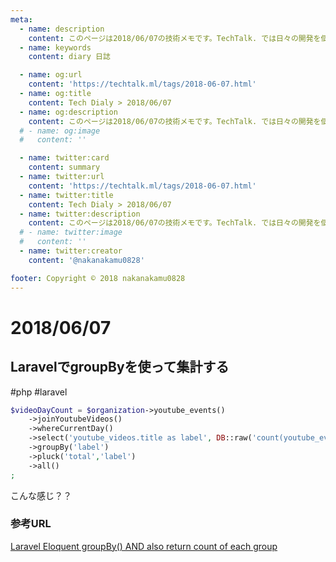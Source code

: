 ```yaml
---
meta:
  - name: description
    content: このページは2018/06/07の技術メモです。TechTalk. では日々の開発を個人メモとして残しています。将来に向けて技術ノウハウを蓄積することを目的とします。
  - name: keywords
    content: diary 日誌

  - name: og:url
    content: 'https://techtalk.ml/tags/2018-06-07.html'
  - name: og:title
    content: Tech Dialy > 2018/06/07
  - name: og:description
    content: このページは2018/06/07の技術メモです。TechTalk. では日々の開発を個人メモとして残しています。将来に向けて技術ノウハウを蓄積することを目的とします。
  # - name: og:image
  #   content: ''

  - name: twitter:card
    content: summary
  - name: twitter:url
    content: 'https://techtalk.ml/tags/2018-06-07.html'
  - name: twitter:title
    content: Tech Dialy > 2018/06/07
  - name: twitter:description
    content: このページは2018/06/07の技術メモです。TechTalk. では日々の開発を個人メモとして残しています。将来に向けて技術ノウハウを蓄積することを目的とします。
  # - name: twitter:image
  #   content: ''
  - name: twitter:creator
    content: '@nakanakamu0828'

footer: Copyright © 2018 nakanakamu0828
---
```

# 2018/06/07
## LaravelでgroupByを使って集計する
#php #laravel

```php
$videoDayCount = $organization->youtube_events()
    ->joinYoutubeVideos()
    ->whereCurrentDay()
    ->select('youtube_videos.title as label', DB::raw('count(youtube_events.id) as total'))
    ->groupBy('label')
    ->pluck('total','label')
    ->all()
;
```

こんな感じ？？

### 参考URL
[Laravel Eloquent groupBy() AND also return count of each group](https://stackoverflow.com/questions/18533080/laravel-eloquent-groupby-and-also-return-count-of-each-group)
